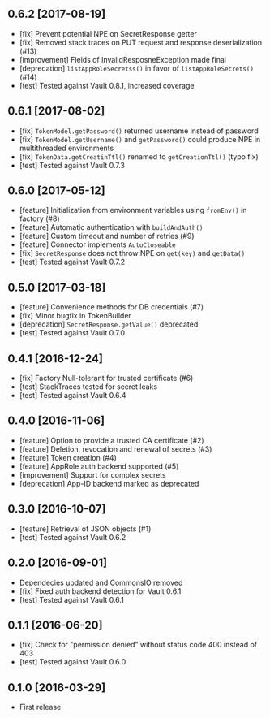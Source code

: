 ## 0.6.2 [2017-08-19]
* [fix] Prevent potential NPE on SecretResponse getter
* [fix] Removed stack traces on PUT request and response deserialization (#13)
* [improvement] Fields of InvalidResposneException made final
* [deprecation] `listAppRoleSecretss()` in favor of `listAppRoleSecrets()` (#14)
* [test] Tested against Vault 0.8.1, increased coverage

## 0.6.1 [2017-08-02]
* [fix] `TokenModel.getPassword()` returned username instead of password
* [fix]  `TokenModel.getUsername()` and `getPassword()` could produce NPE in multithreaded environments
* [fix] `TokenData.getCreatinTtl()` renamed to `getCreationTtl()` (typo fix)
* [test] Tested against Vault 0.7.3

## 0.6.0 [2017-05-12]
* [feature] Initialization from environment variables using `fromEnv()` in factory (#8)
* [feature] Automatic authentication with `buildAndAuth()`
* [feature] Custom timeout and number of retries (#9)
* [feature] Connector implements `AutoCloseable`
* [fix] `SecretResponse` does not throw NPE on `get(key)` and `getData()` 
* [test] Tested against Vault 0.7.2

## 0.5.0 [2017-03-18]
* [feature] Convenience methods for DB credentials (#7)
* [fix] Minor bugfix in TokenBuilder
* [deprecation] `SecretResponse.getValue()` deprecated
* [test] Tested against Vault 0.7.0

## 0.4.1 [2016-12-24]
* [fix] Factory Null-tolerant for trusted certificate (#6)
* [test] StackTraces tested for secret leaks
* [test] Tested against Vault 0.6.4

## 0.4.0 [2016-11-06]
* [feature] Option to provide a trusted CA certificate (#2)
* [feature] Deletion, revocation and renewal of secrets (#3)
* [feature] Token creation (#4)
* [feature] AppRole auth backend supported (#5)
* [improvement] Support for complex secrets
* [deprecation] App-ID backend marked as deprecated

## 0.3.0 [2016-10-07]
* [feature] Retrieval of JSON objects (#1)
* [test] Tested against Vault 0.6.2

## 0.2.0 [2016-09-01]
* Dependecies updated and CommonsIO removed
* [fix] Fixed auth backend detection for Vault 0.6.1
* [test] Tested against Vault 0.6.1

## 0.1.1 [2016-06-20]
* [fix] Check for "permission denied" without status code 400 instead of 403
* [test] Tested against Vault 0.6.0

## 0.1.0 [2016-03-29]
* First release
